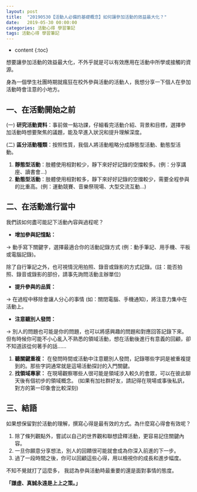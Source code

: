 ```yaml
---
layout: post
title:  "20190530【活動人必備的基礎概念】如何讓參加活動的效益最大化？"
date:   2019-05-30 00:00:00
categories: 活動心得 學習筆記
tags: 活動心得 學習筆記
---
```



* content
{:toc}

想要讓參加活動的效益最大化，不外乎就是可以有效應用在活動中所學或接觸的資源。

身為一個學生社團時期就瘋狂在校外參與活動的活動人，我想分享一下個人在參加活動時會注意的小地方。


## 一、在活動開始之前

(一) **研究活動資料**：事前做一點功課，仔細看完活動介紹、背景和目標，選擇參加活動時想要聚焦的議題，能及早進入狀況和提升理解深度。

(二) **區分活動種類**：按照性質，我個人將活動粗略分成靜態型活動、動態型活動。

1. **靜態型活動**：肢體使用相對較少，靜下來好好記錄的空擋較多。(例：分享講座、讀書會...)
2. **動態型活動**：肢體使用相對較多，靜下來好好記錄的空擋較少，需要全程參與的比重高。(例：運動競賽、音樂祭現場、大型交流互動...)




## 二、在活動進行當中

我們該如何盡可能記下活動內容與過程呢？

* **增加參與記憶點：**

→ 動手寫下關鍵字，選擇最適合你的活動記錄方式 (例：動手筆記、用手機、平板或電腦記錄)。

除了自行筆記之外，也可視情況用拍照、錄音或錄影的方式記錄。(註：能否拍照、錄音或錄影的部份，請事先詢問活動主辦單位)


* **提升參與的品質：**

→ 在過程中移除會讓人分心的事情 (如：關閉電腦、手機通知)，將注意力集中在活動上。


* **注意聽別人發問：**

→ 別人的問題也可能是你的問題，也可以將感興趣的問題和對應回答記錄下來。但有時候你可能不小心亂入不熟悉的領域活動，想在活動後進行有意義的回顧，卻不知道該從何著手的話……

1. **聽關鍵重複：** 在發問時間或活動中注意聽別人發問，記錄哪些字詞是被重複提到的。那些字詞通常就是這場活動探討的入門關鍵。
2. **找領域專家：** 在現場觀察哪些人很可能是領域涉入較久的會眾，可以在彼此聊天後有個初步的領域概念。
(如果有加社群好友，請記得在現場或事後私訊，對方的第一印象會比較深刻)




## 三、結語

如果想保留對於活動的理解，撰寫心得是最有效的方式。為什麼寫心得會有效呢？

1. 除了條列觀點外，嘗試以自己的世界觀和聯想詮釋活動，更容易記住關鍵內容。
2. 一旦你願意分享想法，別人的回饋很可能就會成為你深入前進的下一步。
3. 過了一段時間之後，你可以回顧這些心得，用以檢視你的成長和進步幅度。

不知不覺就打了這麼多，
我認為參與活動時最重要的還是面對事情的態度。

**「謙虛、真誠永遠是上上之策。」**